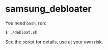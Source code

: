 # samsung_debloater

You need `bash`, run:

`$ ./debloat.sh`

See the script for details, use at your own risk.
